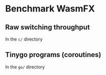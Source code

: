 # Benchmark WasmFX

## Raw switching throughput

In the `c/` directory

## Tinygo programs (coroutines)

In the `go/` directory
